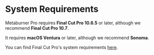 # System Requirements

Metaburner Pro requires **Final Cut Pro 10.6.5** or later, although we recommend **Final Cut Pro 10.7**.

It requires **macOS Ventura** or later, although we recommend **Sonoma**.

You can find Final Cut Pro's system requirements [here](https://www.apple.com/au/final-cut-pro/specs/).
